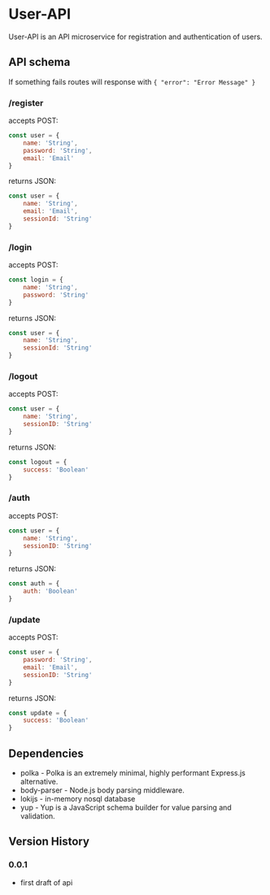 # User-API

User-API is an API microservice for registration and authentication of users.

## API schema

If something fails routes will response with ```{ "error": "Error Message" }```

### /register  
accepts POST:
```javascript
const user = {
    name: 'String',
    password: 'String',
    email: 'Email'
}
```

returns JSON:
```javascript
const user = {
    name: 'String',
    email: 'Email',
    sessionId: 'String'
}
```

### /login

accepts POST:
```javascript
const login = {
    name: 'String',
    password: 'String'
}
```

returns JSON:
```javascript
const user = {
    name: 'String',
    sessionId: 'String'
}
```

### /logout

accepts POST:
```javascript
const user = {
    name: 'String',
    sessionID: 'String'
}
```

returns JSON:
```javascript
const logout = {
    success: 'Boolean'
}
```

### /auth

accepts POST:
```javascript
const user = {
    name: 'String',
    sessionID: 'String'
}
```

returns JSON:
```javascript
const auth = {
    auth: 'Boolean'
}
```

### /update

accepts POST:
```javascript
const user = {
    password: 'String',
    email: 'Email',
    sessionID: 'String'
}
```

returns JSON:
```javascript
const update = {
    success: 'Boolean'
}
```

## Dependencies
* polka - Polka is an extremely minimal, highly performant Express.js alternative.
* body-parser - Node.js body parsing middleware.
* lokijs - in-memory nosql database
* yup - Yup is a JavaScript schema builder for value parsing and validation.

## Version History

### 0.0.1
* first draft of api